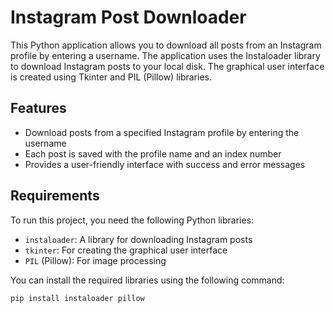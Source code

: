 # Instagram Post Downloader

This Python application allows you to download all posts from an Instagram profile by entering a username. The application uses the Instaloader library to download Instagram posts to your local disk. The graphical user interface is created using Tkinter and PIL (Pillow) libraries.

## Features
- Download posts from a specified Instagram profile by entering the username
- Each post is saved with the profile name and an index number
- Provides a user-friendly interface with success and error messages

## Requirements
To run this project, you need the following Python libraries:
- `instaloader`: A library for downloading Instagram posts
- `tkinter`: For creating the graphical user interface
- `PIL` (Pillow): For image processing

You can install the required libraries using the following command:
```bash
pip install instaloader pillow


